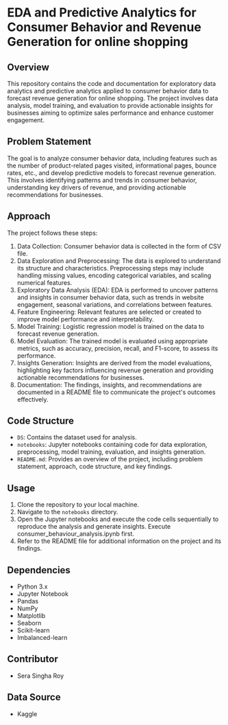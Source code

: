 # EDA and Predictive Analytics for Consumer Behavior and Revenue Generation for online shopping

## Overview
This repository contains the code and documentation for exploratory data analytics and predictive analytics applied to consumer behavior data to forecast revenue generation for online shopping. The project involves data analysis, model training, and evaluation to provide actionable insights for businesses aiming to optimize sales performance and enhance customer engagement.

## Problem Statement
The goal is to analyze consumer behavior data, including features such as the number of product-related pages visited, informational pages, bounce rates, etc., and develop predictive models to forecast revenue generation. This involves identifying patterns and trends in consumer behavior, understanding key drivers of revenue, and providing actionable recommendations for businesses.

## Approach
The project follows these steps:
1. Data Collection: Consumer behavior data is collected in the form of CSV file.
2. Data Exploration and Preprocessing: The data is explored to understand its structure and characteristics. Preprocessing steps may include handling missing values, encoding categorical variables, and scaling numerical features.
3. Exploratory Data Analysis (EDA): EDA is performed to uncover patterns and insights in consumer behavior data, such as trends in website engagement, seasonal variations, and correlations between features.
4. Feature Engineering: Relevant features are selected or created to improve model performance and interpretability.
5. Model Training: Logistic regression model is trained on the data to forecast revenue generation.
6. Model Evaluation: The trained model is evaluated using appropriate metrics, such as accuracy, precision, recall, and F1-score, to assess its performance.
7. Insights Generation: Insights are derived from the model evaluations, highlighting key factors influencing revenue generation and providing actionable recommendations for businesses.
8. Documentation: The findings, insights, and recommendations are documented in a README file to communicate the project's outcomes effectively.

## Code Structure
- `DS`: Contains the dataset used for analysis.
- `notebooks`: Jupyter notebooks containing code for data exploration, preprocessing, model training, evaluation, and insights generation.
- `README.md`: Provides an overview of the project, including problem statement, approach, code structure, and key findings.

## Usage
1. Clone the repository to your local machine.
2. Navigate to the `notebooks` directory.
3. Open the Jupyter notebooks and execute the code cells sequentially to reproduce the analysis and generate insights. Execute consumer_behaviour_analysis.ipynb first.
4. Refer to the README file for additional information on the project and its findings.

## Dependencies
- Python 3.x
- Jupyter Notebook
- Pandas
- NumPy
- Matplotlib
- Seaborn
- Scikit-learn
- Imbalanced-learn

## Contributor
- Sera Singha Roy

## Data Source
- Kaggle

